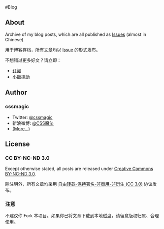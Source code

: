 #Blog

## About

Archive of my blog posts, which are all published as [Issues](https://github.com/cssmagic/blog/issues?state=open) (almost in Chinese).

用于博客存档，所有文章均以 [Issue](https://github.com/cssmagic/blog/issues?state=open) 的形式发布。

不想错过更多好文？请立即：

* [订阅](http://www.cssmagic.net/blog/subscribe)
* [小额捐助](http://www.cssmagic.net/blog/donate)

## Author

### cssmagic

* Twitter: [@cssmagic](https://twitter.com/cssmagic)
* 新浪微博: [@CSS魔法](http://weibo.com/cssmagic)
* [(More...)](https://github.com/cssmagic/blog/issues/9)

## License

### CC BY-NC-ND 3.0

Except otherwise stated, all posts are released under [Creative Commons BY-NC-ND 3.0](http://creativecommons.org/licenses/by-nc-nd/3.0/).

除注明外，所有文章均采用 [自由转载-保持署名-非商用-非衍生 (CC 3.0)](http://creativecommons.org/licenses/by-nc-nd/3.0/deed.zh) 协议发布。

### 注意

不建议你 Fork 本项目。如果你已将文章下载到本地磁盘，请留意版权归属、合理使用。

